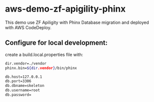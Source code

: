 # aws-demo-zf-apigility-phinx

This demo use ZF Apiligity with Phinx Database migration and deployed with AWS CodeDeploy.

## Configure for local development:

create a build.local.properties file with:

```bash
dir.vendor=./vendor
phinx.bin=${dir.vendor}/bin/phinx

db.host=127.0.0.1
db.port=3306
db.dbname=skeleton
db.username=root
db.password=
```

